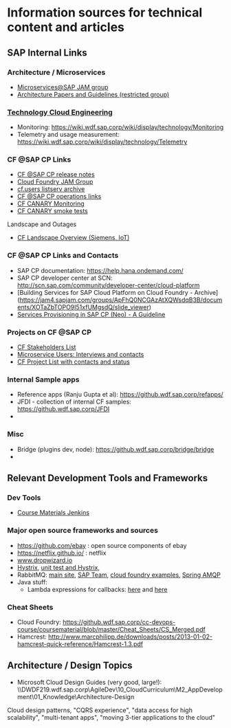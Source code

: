 # Information sources for technical content and articles

## SAP Internal Links

### Architecture / Microservices
* [Microservices@SAP JAM group](https://jam4.sapjam.com/groups/wall/w12lqZCV3pTdERnuIUMcBO)
* [Architecture Papers and Guidelines (restricted group)](https://jam4.sapjam.com/wiki/show/14CZyzq9qQtddxbSrH02TN)

### [Technology Cloud Engineering](https://wiki.wdf.sap.corp/wiki/display/technology/Cloud+Engineering)
* Monitoring: https://wiki.wdf.sap.corp/wiki/display/technology/Monitoring 
* Telemetry and usage measurement: https://wiki.wdf.sap.corp/wiki/display/technology/Telemetry 

### CF @SAP CP Links

* [CF @SAP CP release notes](https://jam4.sapjam.com/wiki/show/xJVRHbznqHZdmaRR9UT6ec)
* [Cloud Foundry JAM Group](https://jam4.sapjam.com/groups/about_page/ApFhQ0NCGAzAtXQWsdqB3B )
* [cf.users listserv archive](https://listserv.sap.corp/pipermail/cf.users/)
* [CF @SAP CP operations links](https://github.wdf.sap.corp/cloudfoundry/cf-docs/wiki/Operations)
* [CF CANARY Monitoring](https://monitoring.cf.sap.hana.ondemand.com/)
* [CF CANARY smoke tests](https://monitoring.cf.sap.hana.ondemand.com/dashboard/db/landscape-smoke-tests)

Landscape and Outages
* [CF Landscape Overview (Siemens, IoT)](https://wiki.wdf.sap.corp/wiki/x/9Qw0Zw)


### CF @SAP CP Links and Contacts
* SAP CP documentation: https://help.hana.ondemand.com/
* SAP CP developer center at SCN: http://scn.sap.com/community/developer-center/cloud-platform
* [Building Services for SAP Cloud Platform on Cloud Foundry - Archive] (https://jam4.sapjam.com/groups/ApFhQ0NCGAzAtXQWsdqB3B/documents/XOTaZbTOPO9I51xfUMgsdQ/slide_viewer)
* [Services Provisioning in SAP CP (Neo) - A Guideline](https://jam4.sapjam.com/groups/eopqUq5S182gY7JFrbdwis/documents/MK48JCeEjxsIqTmnMcD2aT/slide_viewer?_lightbox=true)

### Projects on CF @SAP CP
* [CF Stakeholders List](https://github.infra.hana.ondemand.com/cloudfoundry/cf-docs/wiki/Stakeholder-List)
* [Microservice Users: Interviews and contacts](https://jam4.sapjam.com/wiki/show/w6tGdhBN6WT15jjUSWw2vB)
* [CF Project List with contacts and status](https://jtrack/issues/?jql=project%20%3D%20HCPCF%20AND%20resolution%20%3D%20Unresolved%20AND%20issuetype%20%3D%20%22Onboard%20SAP%20internal%20stakeholder%22%20ORDER%20BY%20summary%20ASC%2C%20priority%20ASC)



### Internal Sample apps 
* Reference apps (Ranju Gupta et al): https://github.wdf.sap.corp/refapps/ 
* JFDI - collection of internal CF samples: https://github.wdf.sap.corp/JFDI 
* 

### Misc
* Bridge (plugins dev, node): https://github.wdf.sap.corp/bridge/bridge 
* 



## Relevant Development Tools and Frameworks

### Dev Tools 
* [Course Materials Jenkins](http://mo-9d199bd4b.mo.sap.corp:8080/job/cc-coursematerial/) 

### Major open source frameworks and sources
* https://github.com/ebay : open source components of ebay
* https://netflix.github.io/ : netflix
* www.dropwizard.io
* [Hystrix](https://github.com/Netflix/Hystrix), [unit test and Hystrix](https://www.bountysource.com/issues/6785906-mocking-hystrix-commands-for-unit-testing), 
* RabbitMQ: [main site](https://www.rabbitmq.com/getstarted.html), [SAP Team](https://wiki.wdf.sap.corp/wiki/display/Gateway/Vitesse+-+SIC+Team+RabbitMQ+Delivery), [cloud foundry examples](https://github.com/cloudfoundry-samples/rabbitmq-cloudfoundry-samples), [Spring AMQP](http://docs.spring.io/spring-amqp/docs/1.5.1.RELEASE/reference/html/)
* Java stuff: 
  * Lambda expressions for callbacks: [here](http://tutorials.jenkov.com/java/lambda-expressions.html) and [here](http://www.studytrails.com/java/java8/Java8_Lambdas_FunctionalProgramming.jsp)

### Cheat Sheets
* Cloud Foundry: https://github.wdf.sap.corp/cc-devops-course/coursematerial/blob/master/Cheat_Sheets/CS_Merged.pdf
* Hamcrest: http://www.marcphilipp.de/downloads/posts/2013-01-02-hamcrest-quick-reference/Hamcrest-1.3.pdf 


## Architecture / Design Topics
* Microsoft Cloud Design Guides (very good, large!): \\\\DWDF219.wdf.sap.corp\AgileDev\10_CloudCurriculum\M2_AppDevelopment\01_Knowledge\Architecture-Design
 
Cloud design patterns, "CQRS experience", "data access for high scalability", "multi-tenant apps", "moving 3-tier applications to the cloud"




